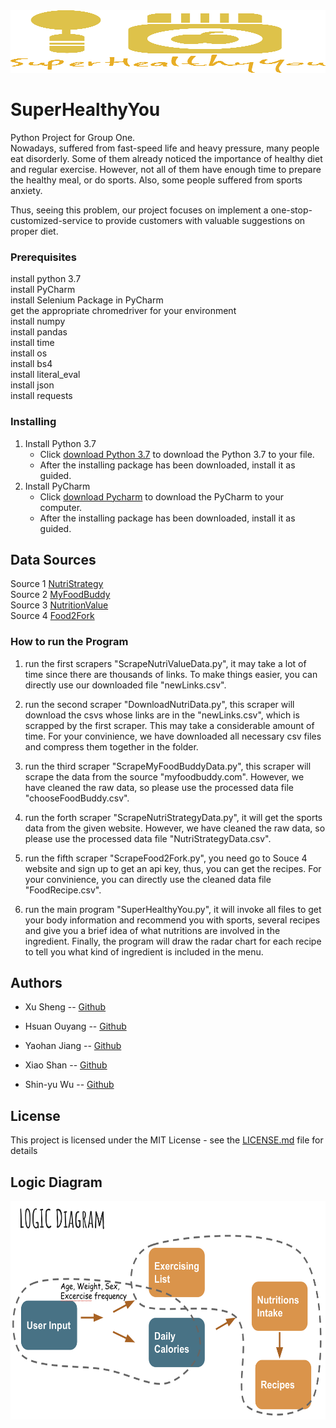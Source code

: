 <img src="SuperHealthyYou.png " width="800" height="100">

# SuperHealthyYou

Python Project for Group One.  
Nowadays, suffered from fast-speed life and heavy pressure, many people eat disorderly. Some of them already noticed the importance of healthy diet and regular exercise. However, not all of them have enough time to prepare the healthy meal, or do sports. Also, some people suffered from sports anxiety.    

Thus, seeing this problem, our project focuses on implement a one-stop-customized-service to provide customers with valuable suggestions on proper diet.

### Prerequisites
install python 3.7  
install PyCharm  
install Selenium Package in PyCharm  
get the appropriate chromedriver for your environment  
install numpy  
install pandas  
install time  
install os  
install bs4  
install literal_eval  
install json  
install requests  

### Installing

1. Install Python 3.7  
   * Click [download Python 3.7](https://www.jetbrains.com/pycharm/) to download the Python 3.7 to your file.  
   * After the installing package has been downloaded, install it as guided.  
2. Install PyCharm  
   * Click [download Pycharm](https://www.python.org/downloads/) to download the PyCharm to your computer.  
   * After the installing package has been downloaded, install it as guided.  

## Data Sources

Source 1 [NutriStrategy](https://www.nutristrategy.com/activitylist.htm)  
Source 2 [MyFoodBuddy](http://www.myfoodbuddy.com/foodCalorieTable.htm)  
Source 3 [NutritionValue](https://www.nutritionvalue.org/)  
Source 4 [Food2Fork](https://www.food2fork.com/about/api)  

### How to run the Program

1. run the first scrapers "ScrapeNutriValueData.py", it may take a lot of time since there are thousands of links. To make things easier, you can directly use our downloaded file "newLinks.csv".

2. run the second scraper "DownloadNutriData.py", this scraper will download the csvs whose links are in the "newLinks.csv", which is scrapped by the first scraper. This may take a considerable amount of time. For your convinience, we have downloaded all necessary csv files and compress them together in the folder.

3. run the third scraper "ScrapeMyFoodBuddyData.py", this scraper will scrape the data from the source "myfoodbuddy.com". However, we have cleaned the raw data, so please use the processed data file "chooseFoodBuddy.csv".

4. run the forth scraper "ScrapeNutriStrategyData.py", it will get the sports data from the given website. However, we have cleaned the raw data, so please use the processed data file "NutriStrategyData.csv".


5. run the fifth scraper "ScrapeFood2Fork.py", you need go to Souce 4 website and sign up to get an api key, thus, you can get the recipes. For your convinience, you can directly use the cleaned data file "FoodRecipe.csv".

6. run the main program "SuperHealthyYou.py", it will invoke all files to get your body information and recommend you with sports, several recipes and give you a brief idea of what nutritions are involved in the ingredient. Finally, the program will draw the radar chart for each recipe to tell you what kind of ingredient is included in the menu.


## Authors

- Xu Sheng -- [Github](https://github.com/FanaticKyo) 

- Hsuan Ouyang -- [Github](https://github.com/hsuan531)

- Yaohan Jiang -- [Github](https://github.com/YaohanJA)

- Xiao Shan -- [Github](https://github.com/katesxiao)

- Shin-yu Wu -- [Github](https://github.com/ai559031)

## License

This project is licensed under the MIT License - see the [LICENSE.md](LICENSE.md) file for details

## Logic Diagram

<img src="logic_diagram.png " width="600" height="350">
